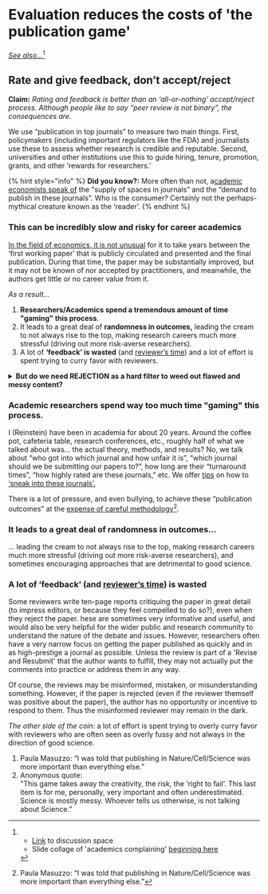 # Evaluation reduces the costs of 'the publication game'

[_See also..._](#user-content-fn-1)[^1]

## Rate and give feedback, don’t accept/reject

**Claim:** _Rating and feedback is better than an ‘all-or-nothing’ accept/reject process. Although people like to say “peer review is not binary”, the consequences are._

We use “publication in top journals” to measure two main things. First, policymakers (including important regulators like the FDA) and journalists use these to assess whether research is credible and reputable. Second, universities and other institutions use this to guide hiring, tenure, promotion, grants, and other ‘rewards for researchers.’

{% hint style="info" %}
**Did you know?:** More often than not, a[cademic economists speak of](https://twitter.com/search?q=%22Yes%20I%20always%20found%20it%20bizarre%20that%20we%20talk%20about%20the%20%E2%80%9Csupply%E2%80%9D%20of%20spots%20in%20coveted%20journals%20vs%20the%20%E2%80%9Cdemand%E2%80%9D%20for%20publishing%20there%22\&src=typed\_query) the "supply of spaces in journals” and the “demand to publish in these journals”. Who is the consumer? Certainly not the perhaps-mythical creature known as the ‘reader’.
{% endhint %}

### This can be incredibly slow and risky for career academics

[In the field of economics, it is not unusual](https://www.nber.org/papers/w29147) for it to take years between the ‘first working paper’ that is publicly circulated and presented and the final publication. During that time, the paper may be substantially improved, but it may not be known of nor accepted by practitioners, and meanwhile, the authors get little or no career value from it.

_As a result…_

1. **Researchers/Academics spend a tremendous amount of time "gaming" this process**.
2. It leads to a great deal of **randomness in outcomes,** leading the cream to not always rise to the top, making research careers much more stressful (driving out more risk-averse researchers).
3. A lot of **‘feedback’ is wasted** (and [reviewer’s time](https://www.aje.com/arc/peer-review-process-15-million-hours-lost-time/)) and a lot of effort is spent trying to curry favor with reviewers.

<details>

<summary><strong>But do we need REJECTION as a hard filter to weed out flawed and messy content?</strong></summary>

Perhaps not: we are accustomed to using ratings as filters in our daily lives. Readers, grantmakers, and policymakers can decide for themselves what ‘floor’ they want to use, discarding papers and projects that have (e.g.) 2+ peer reviews with an average accuracy rating above 3 and an average impact rating above 4.

</details>

### Academic researchers spend way too much time "gaming" this process.

I (Reinstein) have been in academia for about 20 years. Around the coffee pot, cafeteria table, research conferences, etc., roughly half of what we talked about was... the actual theory, methods, and results? No, we talk about “who got into which journal and how unfair it is”, “which journal should we be submitting our papers to?”, how long are their “turnaround times”, “how highly rated are these journals,” etc. We offer [tips](https://twitter.com/search?q=%22%20how%20to%20strategically%20please%20referees%20and%20sneak%20it%20into%20journals%22\&src=typed\_query) on how to [‘sneak into these journals’.](https://twitter.com/GivingTools/status/1188786422381268992)

There is a lot of pressure, and even bullying, to achieve these “publication outcomes” at the [expense of careful methodology](#user-content-fn-2)[^2].

### It leads to a great deal of randomness in outcomes...

... leading the cream to not always rise to the top, making research careers much more stressful (driving out more risk-averse researchers), and sometimes encouraging approaches that are detrimental to good science.

### A lot of **‘feedback’** (and [reviewer’s time](https://www.aje.com/arc/peer-review-process-15-million-hours-lost-time/)) **is wasted**

Some reviewers write ten-page reports critiquing the paper in great detail (to impress editors, or because they feel compelled to do so?), even when they reject the paper. hese are sometimes very informative and useful, and would also be very helpful for the wider public and research community to understand the nature of the debate and issues. However, researchers often have a very narrow focus on getting the paper published as quickly and in as high-prestige a journal as possible. Unless the review is part of a 'Revise and Resubmit' that the author wants to fulfill, they may not actually put the comments into practice or address them in any way.

Of course, the reviews may be misinformed, mistaken, or misunderstanding something. However, if the paper is rejected (even if the reviewer themself was positive about the paper), the author has no opportunity or incentive to respond to them. Thus the misinformed reviewer may remain in the dark.

_The other side of the coin_: a lot of effort is spent trying to overly curry favor with reviewers who are often seen as overly fussy and not always in the direction of good science.

1. Paula Masuzzo: “I was told that publishing in Nature/Cell/Science was more important than everything else.”
2. Anonymous quote:\
   "This game takes away the creativity, the risk, the ‘right to fail’. This last item is for me, personally, very important and often underestimated. Science is mostly messy. Whoever tells us otherwise, is not talking about Science.”

[^1]: * [Link](https://docs.google.com/document/d/1GFISlF5TieCuA6jDYkYlNWaEpuEYrr\_zTmaVpTfBg4A/edit#heading=h.e1wqoks5tivx) to discussion space

    <!---->

    * Slide collage of 'academics complaining' [beginning here](https://docs.google.com/presentation/d/194u2NNvFSvc3IOfQwIrF5d4W3eFyW9GXrw\_igWQOS3g/edit#slide=id.g15b6b3080d0\_0\_521)

[^2]: Paula Masuzzo: “I was told that publishing in Nature/Cell/Science was more important than everything else.”
